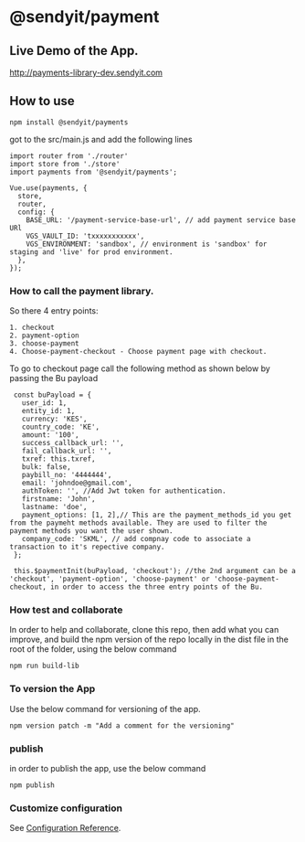 # @sendyit/payment

## Live Demo of the App. 
http://payments-library-dev.sendyit.com

## How to use
```
npm install @sendyit/payments
```

got to the src/main.js and add the following lines

```
import router from './router'
import store from './store'
import payments from '@sendyit/payments';

Vue.use(payments, {
  store,
  router,
  config: {
    BASE_URL: '/payment-service-base-url', // add payment service base URl
    VGS_VAULT_ID: 'txxxxxxxxxxx',
    VGS_ENVIRONMENT: 'sandbox', // environment is 'sandbox' for staging and 'live' for prod environment.
  },
});
```


### How to call the payment library.

So there 4 entry points:
 ```
 1. checkout
 2. payment-option
 3. choose-payment
 4. Choose-payment-checkout - Choose payment page with checkout.
 ```

 To go to checkout page call the following method as shown below by passing the Bu payload

 ```
  const buPayload = {
    user_id: 1,
    entity_id: 1,
    currency: 'KES',
    country_code: 'KE',
    amount: '100',
    success_callback_url: '',
    fail_callback_url: '',
    txref: this.txref,
    bulk: false,
    paybill_no: '4444444',
    email: 'johndoe@gmail.com',
    authToken: '', //Add Jwt token for authentication.
    firstname: 'John',
    lastname: 'doe',
    payment_options: [1, 2],// This are the payment_methods_id you get from the paymeht methods available. They are used to filter the payment methods you want the user shown.
    company_code: 'SKML', // add compnay code to associate a transaction to it's repective company.
  };

  this.$paymentInit(buPayload, 'checkout'); //the 2nd argument can be a 'checkout', 'payment-option', 'choose-payment' or 'choose-payment-checkout, in order to access the three entry points of the Bu.
 ```

 ### How test and collaborate
 In order to help and collaborate, clone this repo, then add what you can improve, and build the npm version of the repo locally in the dist file in the root of the folder, using the below command

 ```
 npm run build-lib
 ```

 ### To version the App
 Use the below command for versioning of the app.

 ```
 npm version patch -m "Add a comment for the versioning"
 ```

 ### publish 

 in  order to publish the app, use the below command

 ```
 npm publish
 ```


### Customize configuration
See [Configuration Reference](https://cli.vuejs.org/config/).
